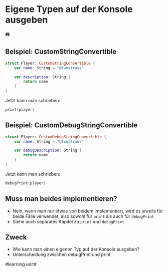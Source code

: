 # Eigene Typen auf der Konsole ausgeben
🖨️

## Beispiel: CustomStringConvertible
```swift
struct Player: CustomStringConvertible {
    var name: String = "@twostraws"

    var description: String {
        return name
    }
}
```

Jetzt kann man schrieben:

```swift
print(player)
```

## Beispiel: CustomDebugStringConvertible
```swift
struct Player: CustomDebugStringConvertible {
    var name: String = "@twostraws"

    var debugDescription: String {
        return name
    }
}
```

Jetzt kann man schrieben:

```swift
debugPrint(player)
```

## Muss man beides implementieren?

- Nein, wenn man nur etwas von beidem implementiert, wird es jeweils für beide Fälle verwendet, also sowohl für `print` als auch für `debugPrint`
- Siehe auch separates Kapitel zu `print` und `debugPrint`

## Zweck
- Wie kann man einen eigenen Typ auf der Konsole ausgeben?
- Unterscheidung zwischen debugPrint und print

#learning unit#